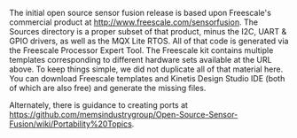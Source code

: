 The initial open source sensor fusion release is based upon Freescale's commercial product at http://www.freescale.com/sensorfusion.
The Sources directory is a proper subset of that product, minus the I2C, UART & GPIO drivers, as well as the MQX Lite RTOS.  All of that 
code is generated via the Freescale Processor Expert Tool.  The Freescale kit contains multiple templates corresponding to different 
hardware sets available at the URL above.   To keep things simple, we did not duplicate all of that material here.  You can download
Freescale templates and Kinetis Design Studio IDE (both of which are also free) and generate the missing files.

Alternately, there is guidance to creating ports at https://github.com/memsindustrygroup/Open-Source-Sensor-Fusion/wiki/Portability%20Topics.
